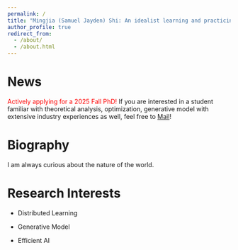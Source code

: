 ```yaml
---
permalink: /
title: "Mingjia (Samuel Jayden) Shi: An idealist learning and practicing constantly."
author_profile: true
redirect_from: 
  - /about/
  - /about.html
---
```


News
======
<font color="red">Actively applying for a 2025 Fall PhD!</font> If you are interested in a student familiar with theoretical analysis, optimization, generative model with extensive industry experiences as well, feel free to [Mail](3101ihs@gmail.com)!

Biography
======
I am always curious about the nature of the world.

Research Interests
======


- Distributed Learning


- Generative Model


- Efficient AI